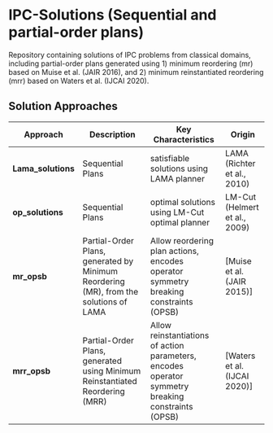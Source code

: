 # IPC-Solutions (Sequential and partial-order plans)

Repository containing solutions of IPC problems from classical domains, including partial-order plans generated using 1) minimum reordering (mr) based on Muise et al. (JAIR 2016), and 2) minimum reinstantiated reordering (mrr) based on Waters et al. (IJCAI 2020).
## Solution Approaches

| Approach | Description | Key Characteristics | Origin |
|----------|------------|---------------------|--------|
| **Lama_solutions** |  Sequential Plans | satisfiable solutions using LAMA planner | LAMA (Richter et al., 2010)
| **op_solutions** | Sequential Plans | optimal solutions using LM-Cut optimal planner | LM-Cut (Helmert et al., 2009)
| **mr_opsb** | Partial-Order Plans, generated by Minimum Reordering (MR), from the solutions of LAMA | Allow reordering plan actions, encodes operator symmetry breaking constraints (OPSB) | [Muise et al. (JAIR 2015)] 
| **mrr_opsb** |  Partial-Order Plans, generated using Minimum Reinstantiated Reordering (MRR) | Allow reinstantiations of action parameters, encodes operator symmetry breaking constraints (OPSB) | [Waters et al. (IJCAI 2020)] 


